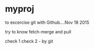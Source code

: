 # myproj
to excercise git with Github....Nov 18 2015

try to know fetch-merge and pull

check 1 
check 2 - by git

